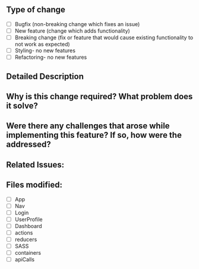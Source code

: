 ## Type of change

- [ ] Bugfix (non-breaking change which fixes an issue)
- [ ] New feature (change which adds functionality)
- [ ] Breaking change (fix or feature that would cause existing functionality to not work as expected)
- [ ] Styling- no new features
- [ ] Refactoring- no new features

## Detailed Description

## Why is this change required? What problem does it solve?

## Were there any challenges that arose while implementing this feature? If so, how were the addressed?

## Related Issues:

## Files modified:
- [ ] App
- [ ] Nav
- [ ] Login
- [ ] UserProfile
- [ ] Dashboard
- [ ] actions
- [ ] reducers
- [ ] SASS
- [ ] containers
- [ ] apiCalls
